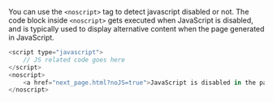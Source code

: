 
  You can use the `<noscript>` tag to detect javascript disabled or not. The code block inside `<noscript>` gets executed when JavaScript is disabled, and is typically used to display alternative content when the page generated in JavaScript.

  ```javascript
  <script type="javascript">
      // JS related code goes here
  </script>
  <noscript>
      <a href="next_page.html?noJS=true">JavaScript is disabled in the page. Please click Next Page</a>
  </noscript>
  ```

